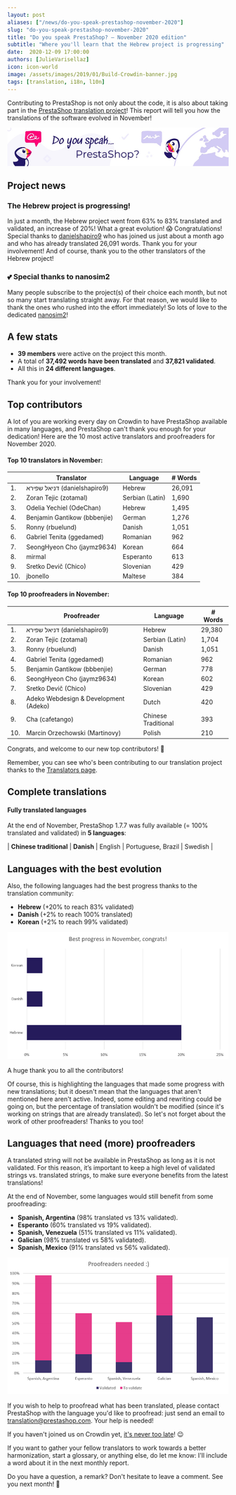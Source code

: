 ```yaml
---
layout: post
aliases: ["/news/do-you-speak-prestashop-november-2020"]
slug: "do-you-speak-prestashop-november-2020"
title: "Do you speak PrestaShop? – November 2020 edition"
subtitle: "Where you'll learn that the Hebrew project is progressing"
date:  2020-12-09 17:00:00
authors: [JulieVarisellaz]
icon: icon-world
image: /assets/images/2019/01/Build-Crowdin-banner.jpg
tags: [translation, i18n, l10n]
---
```


Contributing to PrestaShop is not only about the code, it is also about taking part in the [PrestaShop translation project](https://crowdin.com/project/prestashop-official)! This report will tell you how the translations of the software evolved in November!

![Crowdin Monthly banner](/assets/images/2019/01/Build-Crowdin-banner.jpg)

## Project news


### The Hebrew project is progressing!

In just a month, the Hebrew project went from 63% to 83% translated and validated, an increase of 20%! What a great evolution! :scream: Congratulations! Special thanks to [danielshapiro9](https://crowdin.com/profile/danielshapiro9) who has joined us just about a month ago and who has already translated 26,091 words. Thank you for your involvement! And of course, thank you to the other translators of the Hebrew project!

### :two_hearts: Special thanks to nanosim2
 
Many people subscribe to the project(s) of their choice each month, but not so many start translating straight away. For that reason, we would like to thank the ones who rushed into the effort immediately! So lots of love to the dedicated [nanosim2](https://crowdin.com/profile/nanosim2)!


## A few stats
 
* **39 members** were active on the project this month.
* A total of **37,492 words have been translated** and **37,821 validated**.
* All this in **24 different languages**.
 
Thank you for your involvement!

## Top contributors
 
A lot of you are working every day on Crowdin to have PrestaShop available in many languages, and PrestaShop can't thank you enough for your dedication! Here are the 10 most active translators and proofreaders for November 2020.
 
#### Top 10 translators in November:
 
| |Translator | Language | # Words
|-|---------- | -------- | ----------------
| 1. | דניאל שפירא (danielshapiro9) | Hebrew | 26,091
| 2. | Zoran Tejic (zotamal) | Serbian (Latin) | 1,690
| 3. | Odelia Yechiel (OdeChan) | Hebrew | 1,495
| 4. | Benjamin Gantikow (bbbenjie) | German | 1,276
| 5. | Ronny (rbuelund) | Danish | 1,051
| 6. | Gabriel Tenita (ggedamed) | Romanian | 962
| 7. | SeongHyeon Cho (jaymz9634) | Korean | 664
| 8. | mirmal | Esperanto | 613
| 9. | Sretko Devič (Chico) | Slovenian | 429
| 10. | jbonello | Maltese | 384
 

#### Top 10 proofreaders in November:
 
| | Proofreader | Language | # Words
|-| ---------- | -------- | ----------------
| 1. | דניאל שפירא (danielshapiro9) | Hebrew | 29,380
| 2. | Zoran Tejic (zotamal) | Serbian (Latin) | 1,704
| 3. | Ronny (rbuelund) | Danish | 1,051
| 4. | Gabriel Tenita (ggedamed) | Romanian | 962
| 5. | Benjamin Gantikow (bbbenjie) | German | 778
| 6. | SeongHyeon Cho (jaymz9634) | Korean | 602
| 7. | Sretko Devič (Chico) | Slovenian | 429
| 8. | Adeko Webdesign & Development (Adeko) | Dutch | 420
| 9. | Cha (cafetango) | Chinese Traditional | 393
| 10. | Marcin Orzechowski (Martinovy) | Polish | 210
 
Congrats, and welcome to our new top contributors! :clap:
 
Remember, you can see who's been contributing to our translation project thanks to the [Translators page](https://translators.prestashop.com/).

 
## Complete translations
 
#### Fully translated languages
 
At the end of November, PrestaShop 1.7.7 was fully available (= 100% translated and validated) in **5 languages**:
 
| **Chinese traditional** | **Danish** | English | Portuguese, Brazil | Swedish | 


## Languages with the best evolution

Also, the following languages had the best progress thanks to the translation community:
 
* **Hebrew** (+20% to reach 83% validated) 
* **Danish** (+2% to reach 100% translated)
* **Korean** (+2% to reach 99% validated)
 
![Best translation progress for November 2020](/assets/images/2020/12/build-crowdin-progress-nov20.png)

A huge thank you to all the contributors!
 
Of course, this is highlighting the languages that made some progress with new translations; but it doesn't mean that the languages that aren't mentioned here aren't active. Indeed, some editing and rewriting could be going on, but the percentage of translation wouldn't be modified (since it's working on strings that are already translated). So let's not forget about the work of other proofreaders! Thanks to you too!
 
 
## Languages that need (more) proofreaders
 
A translated string will not be available in PrestaShop as long as it is not validated. For this reason, it’s important to keep a high level of validated strings vs. translated strings, to make sure everyone benefits from the latest translations!
 
At the end of November, some languages would still benefit from some proofreading:
 
* **Spanish, Argentina** (98% translated vs 13% validated).
* **Esperanto** (60% translated vs 19% validated).
* **Spanish, Venezuela** (51% translated vs 11% validated).
* **Galician** (98% translated vs 58% validated).
* **Spanish, Mexico** (91% translated vs 56% validated).

![Languages that need proofreading](/assets/images/2020/12/build-crowdin-proofreading-nov20.png)
 
If you wish to help to proofread what has been translated, please contact PrestaShop with the language you'd like to proofread: just send an email to translation@prestashop.com. Your help is needed!
 
If you haven't joined us on Crowdin yet, [it's never too late](https://crowdin.com/project/prestashop-official)! :wink:
 
If you want to gather your fellow translators to work towards a better harmonization, start a glossary, or anything else, do let me know: I'll include a word about it in the next monthly report.
 
Do you have a question, a remark? Don't hesitate to leave a comment. See you next month! :raising_hand:

